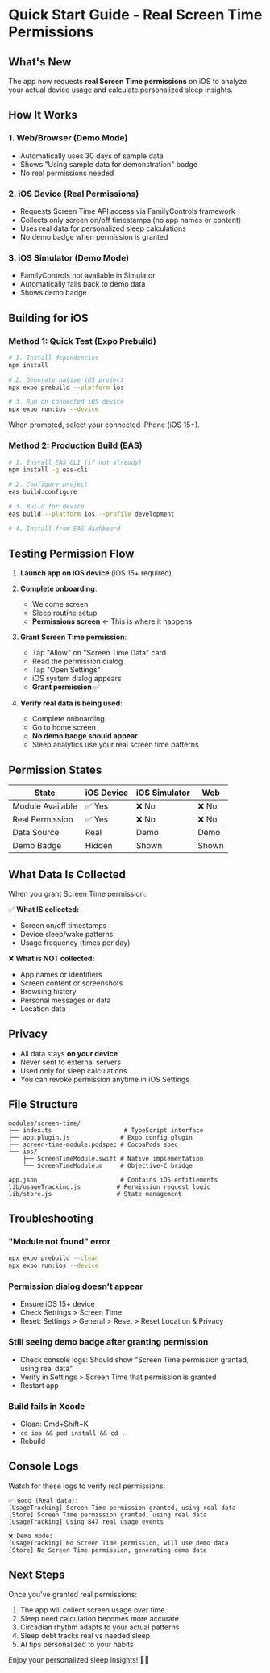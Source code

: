 # Quick Start Guide - Real Screen Time Permissions

## What's New

The app now requests **real Screen Time permissions** on iOS to analyze your actual device usage and calculate personalized sleep insights.

## How It Works

### 1. **Web/Browser (Demo Mode)**
- Automatically uses 30 days of sample data
- Shows "Using sample data for demonstration" badge
- No real permissions needed

### 2. **iOS Device (Real Permissions)**
- Requests Screen Time API access via FamilyControls framework
- Collects only screen on/off timestamps (no app names or content)
- Uses real data for personalized sleep calculations
- No demo badge when permission is granted

### 3. **iOS Simulator (Demo Mode)**
- FamilyControls not available in Simulator
- Automatically falls back to demo data
- Shows demo badge

## Building for iOS

### Method 1: Quick Test (Expo Prebuild)

```bash
# 1. Install dependencies
npm install

# 2. Generate native iOS project
npx expo prebuild --platform ios

# 3. Run on connected iOS device
npx expo run:ios --device
```

When prompted, select your connected iPhone (iOS 15+).

### Method 2: Production Build (EAS)

```bash
# 1. Install EAS CLI (if not already)
npm install -g eas-cli

# 2. Configure project
eas build:configure

# 3. Build for device
eas build --platform ios --profile development

# 4. Install from EAS dashboard
```

## Testing Permission Flow

1. **Launch app on iOS device** (iOS 15+ required)

2. **Complete onboarding**:
   - Welcome screen
   - Sleep routine setup
   - **Permissions screen** ← This is where it happens

3. **Grant Screen Time permission**:
   - Tap "Allow" on "Screen Time Data" card
   - Read the permission dialog
   - Tap "Open Settings"
   - iOS system dialog appears
   - **Grant permission** ✅

4. **Verify real data is being used**:
   - Complete onboarding
   - Go to home screen
   - **No demo badge should appear**
   - Sleep analytics use your real screen time patterns

## Permission States

| State | iOS Device | iOS Simulator | Web |
|-------|-----------|---------------|-----|
| Module Available | ✅ Yes | ❌ No | ❌ No |
| Real Permission | ✅ Yes | ❌ No | ❌ No |
| Data Source | Real | Demo | Demo |
| Demo Badge | Hidden | Shown | Shown |

## What Data Is Collected

When you grant Screen Time permission:

✅ **What IS collected:**
- Screen on/off timestamps
- Device sleep/wake patterns
- Usage frequency (times per day)

❌ **What is NOT collected:**
- App names or identifiers
- Screen content or screenshots
- Browsing history
- Personal messages or data
- Location data

## Privacy

- All data stays **on your device**
- Never sent to external servers
- Used only for sleep calculations
- You can revoke permission anytime in iOS Settings

## File Structure

```
modules/screen-time/
├── index.ts                    # TypeScript interface
├── app.plugin.js              # Expo config plugin
├── screen-time-module.podspec # CocoaPods spec
└── ios/
    ├── ScreenTimeModule.swift # Native implementation
    └── ScreenTimeModule.m     # Objective-C bridge

app.json                       # Contains iOS entitlements
lib/usageTracking.js          # Permission request logic
lib/store.js                  # State management
```

## Troubleshooting

### "Module not found" error
```bash
npx expo prebuild --clean
npx expo run:ios --device
```

### Permission dialog doesn't appear
- Ensure iOS 15+ device
- Check Settings > Screen Time
- Reset: Settings > General > Reset > Reset Location & Privacy

### Still seeing demo badge after granting permission
- Check console logs: Should show "Screen Time permission granted, using real data"
- Verify in Settings > Screen Time that permission is granted
- Restart app

### Build fails in Xcode
- Clean: Cmd+Shift+K
- `cd ios && pod install && cd ..`
- Rebuild

## Console Logs

Watch for these logs to verify real permissions:

```
✅ Good (Real data):
[UsageTracking] Screen Time permission granted, using real data
[Store] Screen Time permission granted, using real data
[UsageTracking] Using 847 real usage events

❌ Demo mode:
[UsageTracking] No Screen Time permission, will use demo data
[Store] No Screen Time permission, generating demo data
```

## Next Steps

Once you've granted real permissions:

1. The app will collect screen usage over time
2. Sleep need calculation becomes more accurate
3. Circadian rhythm adapts to your actual patterns
4. Sleep debt tracks real vs needed sleep
5. AI tips personalized to your habits

Enjoy your personalized sleep insights! 🌙✨
